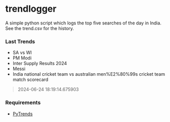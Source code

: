 # trendlogger
A simple python script which logs the top five searches of the day in India.<br>See the trend.csv for the history.<br>

<!-- Last Trends -->
### Last Trends
* SA vs WI
* PM Modi
* Inter Supply Results 2024
* Messi
* India national cricket team vs australian men%E2%80%99s cricket team match scorecard
> 2024-06-24 18:19:14.675903

<!-- Requirements -->
### Requirements
* [PyTrends](https://github.com/dreyco676/pytrends)
